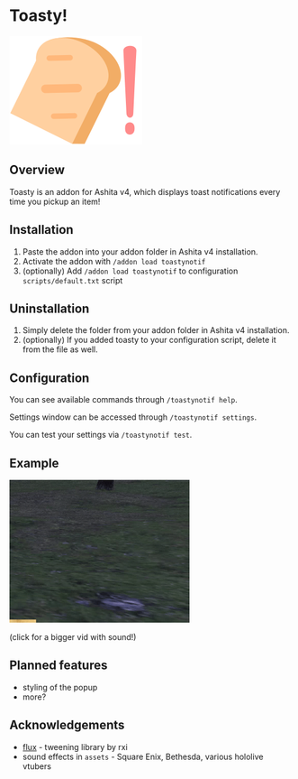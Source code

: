 # Toasty!
![](./toastynotif/readme_assets/logo.png)
## Overview
Toasty is an addon for Ashita v4, which displays toast notifications every time you pickup an item!
## Installation
1. Paste the addon into your addon folder in Ashita v4 installation.
2. Activate the addon with `/addon load toastynotif`
3. (optionally) Add `/addon load toastynotif` to configuration `scripts/default.txt` script

## Uninstallation
1. Simply delete the folder from your addon folder in Ashita v4 installation.
2. (optionally) If you added toasty to your configuration script, delete it from the file as well.

## Configuration
You can see available commands through `/toastynotif help`.

Settings window can be accessed through `/toastynotif settings`.

You can test your settings via `/toastynotif test`.

## Example
[![](./toastynotif/readme_assets/example.gif)](./toastynotif/readme_assets/example.mp4)

(click for a bigger vid with sound!)

## Planned features
- styling of the popup
- more?

## Acknowledgements
- [flux](https://github.com/rxi/flux/tree/master) - tweening library by rxi
- sound effects in `assets` - Square Enix, Bethesda, various hololive vtubers
